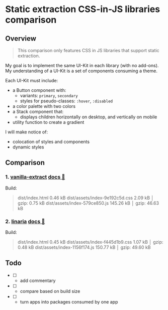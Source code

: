 # Static extraction CSS-in-JS libraries comparison

## Overview

> This comparison only features CSS in JS libraries that support static extraction.

My goal is to implement the same UI-Kit in each library (with no add-ons). My understanding of a UI-Kit is a set of components consuming a theme.

Each UI-Kit must include:

- a Button component with:
  - variants: `primary`, `secondary`
  - styles for pseudo-classes: `:hover`, `:disabled`
- a color palette with two colors
- a Stack component that:
  - displays children horizontally on desktop, and vertically on mobile
- utility function to create a gradient

I will make notice of:

- colocation of styles and components
- dynamic styles

## Comparison

### 1. [vanilla-extract](apps/vanilla-extract) [docs 📖](https://vanilla-extract.style/)

Build:

> dist/index.html                   0.46 kB
> dist/assets/index-9e192c5d.css    2.09 kB │ gzip:  0.75 kB
> dist/assets/index-579ce850.js   145.26 kB │ gzip: 46.63 kB

### 2. [linaria](apps/vanilla-extract) [docs 📖](https://github.com/callstack/linaria)

Build:

> dist/index.html                   0.45 kB
> dist/assets/index-f445d1b9.css    1.07 kB │ gzip:  0.48 kB
> dist/assets/index-1156f174.js   150.77 kB │ gzip: 49.60 kB

## Todo

- [ ] - add commentary
- [ ] - compare based on build size
- [ ] - turn apps into packages consumed by one app
